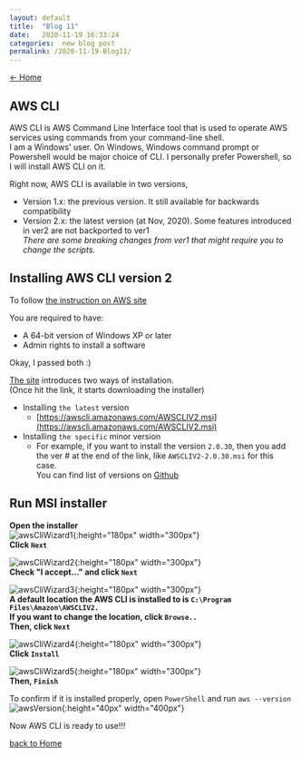 ```yaml
---
layout: default
title:  "Blog 11"
date:   2020-11-19 16:33:24
categories:  new blog post
permalink: /2020-11-19-Blog11/
---
```

[<- Home](https://keiyamo.github.io/)

## AWS CLI
AWS CLI is AWS Command Line Interface tool that is used to operate AWS services using commands from your command-line shell.  
I am a Windows' user. On Windows, Windows command prompt or Powershell would be major choice of CLI. I personally prefer Powershell, so I will install AWS CLI on it.   

Right now, AWS CLI is available in two versions,  
- Version 1.x: the previous version. It still available for backwards compatibility  
- Version 2.x: the latest version (at Nov, 2020). Some features introduced in ver2 are not backported to ver1  
*There are some breaking changes from ver1 that might require you to change the scripts.*


## Installing AWS CLI version 2
To follow [the instruction on AWS site](https://docs.aws.amazon.com/cli/latest/userguide/install-cliv2-windows.html)

You are required to have:
- A 64-bit version of Windows XP or later
- Admin rights to install a software  

Okay, I passed both :)

[The site](https://docs.aws.amazon.com/cli/latest/userguide/install-cliv2-windows.html#cliv2-windows-install) introduces two ways of installation.  
(Once hit the link, it starts downloading the installer)
- Installing `the latest` version  
  - [https://awscli.amazonaws.com/AWSCLIV2.msi](https://awscli.amazonaws.com/AWSCLIV2.msi)
- Installing `the specific` minor version  
  - For example, if you want to install the version `2.0.30`, then you add the ver # at the end of the link, like `AWSCLIV2-2.0.30.msi` for this case.  
  You can find list of versions on [Github](https://github.com/aws/aws-cli/blob/v2/CHANGELOG.rst)

## Run MSI installer
**Open the installer**  
![awsCliWizard1](https://user-images.githubusercontent.com/69828773/99853777-74a40000-2b38-11eb-8c7a-f563f09c3f1f.png){:height="180px" width="300px"}  
**Click `Next`**  

![awsCliWizard2](https://user-images.githubusercontent.com/69828773/99853778-74a40000-2b38-11eb-9e1e-3fd8a6047853.png){:height="180px" width="300px"}   
**Check "I accept..." and click `Next`**  

![awsCliWizard3](https://user-images.githubusercontent.com/69828773/99853773-7372d300-2b38-11eb-9dee-ec08212d0883.png){:height="180px" width="300px"}    
**A default location the AWS CLI is installed to is `C:\Program Files\Amazon\AWSCLIV2.`  
If you want to change the location, click `Browse..`**   
**Then, click `Next`**   

![awsCliWizard4](https://user-images.githubusercontent.com/69828773/99853775-740b6980-2b38-11eb-8207-52bd1fb40dcf.png){:height="180px" width="300px"}  
**Click `Install`**  

![awsCliWizard5](https://user-images.githubusercontent.com/69828773/99853776-740b6980-2b38-11eb-8999-0f0a979ae702.png){:height="180px" width="300px"}   
**Then, `Finish`**

To confirm if it is installed properly, open `PowerShell` and run `aws --version`  
![awsVersion](https://user-images.githubusercontent.com/69828773/99864052-12f28e80-2b56-11eb-9768-c9ee4c508c4d.png){:height="40px" width="400px"}  

Now AWS CLI is ready to use!!!




[back to Home](https://keiyamo.github.io/)
